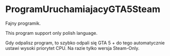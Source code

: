 # ProgramUruchamiajacyGTA5Steam
Fajny programik.

This program support only polish language.

Gdy odpalisz program, to szybko odpali się GTA 5 + do tego automatycznie ustawi wysoki priorytet CPU. Na razie tylko wersja Steam-Only.
